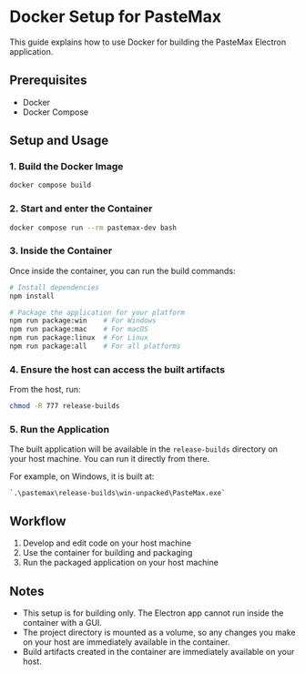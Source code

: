 # Docker Setup for PasteMax

This guide explains how to use Docker for building the PasteMax Electron application.

## Prerequisites

- Docker
- Docker Compose

## Setup and Usage

### 1. Build the Docker Image

```bash
docker compose build
```

### 2. Start and enter the Container

```bash
docker compose run --rm pastemax-dev bash
```

### 3. Inside the Container

Once inside the container, you can run the build commands:

```bash
# Install dependencies
npm install

# Package the application for your platform
npm run package:win    # For Windows
npm run package:mac    # For macOS
npm run package:linux  # For Linux
npm run package:all    # For all platforms
```

### 4. Ensure the host can access the built artifacts

From the host, run:

```bash
chmod -R 777 release-builds
```

### 5. Run the Application

The built application will be available in the `release-builds` directory on your host machine. You can run it directly from there.

For example, on Windows, it is built at:

```
`.\pastemax\release-builds\win-unpacked\PasteMax.exe`
```

## Workflow

1. Develop and edit code on your host machine
2. Use the container for building and packaging
3. Run the packaged application on your host machine

## Notes

- This setup is for building only. The Electron app cannot run inside the container with a GUI.
- The project directory is mounted as a volume, so any changes you make on your host are immediately available in the container.
- Build artifacts created in the container are immediately available on your host.
